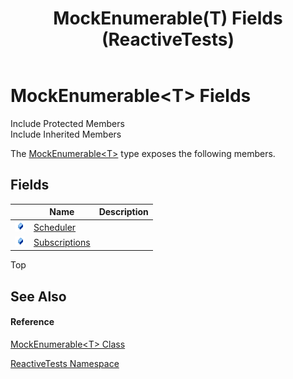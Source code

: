﻿---
title: MockEnumerable(T) Fields (ReactiveTests)
TOCTitle: MockEnumerable(T) Fields
ms:assetid: Fields.T:ReactiveTests.MockEnumerable`1
ms:mtpsurl: https://msdn.microsoft.com/en-us/library/Hh303772(v=VS.103)
ms:contentKeyID: 36620687
ms.date: 06/28/2011
mtps_version: v=VS.103
---

# MockEnumerable\<T\> Fields

Include Protected Members  
Include Inherited Members  

The [MockEnumerable\<T\>](hh315181\(v=vs.103\).md) type exposes the following members.

## Fields

<table>
<thead>
<tr class="header">
<th> </th>
<th>Name</th>
<th>Description</th>
</tr>
</thead>
<tbody>
<tr class="odd">
<td><img src="images\Hh314728.pubfield(en-us,VS.103).gif" title="Public field" alt="Public field" /></td>
<td><a href="hh314834(v=vs.103).md">Scheduler</a></td>
<td></td>
</tr>
<tr class="even">
<td><img src="images\Hh314728.pubfield(en-us,VS.103).gif" title="Public field" alt="Public field" /></td>
<td><a href="hh315095(v=vs.103).md">Subscriptions</a></td>
<td></td>
</tr>
</tbody>
</table>

Top

## See Also

#### Reference

[MockEnumerable\<T\> Class](hh315181\(v=vs.103\).md)

[ReactiveTests Namespace](hh303221\(v=vs.103\).md)

